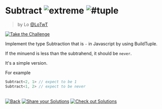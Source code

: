<!--info-header-start--><h1>Subtract <img src="https://img.shields.io/badge/-extreme-b11b8d" alt="extreme"/> <img src="https://img.shields.io/badge/-%23tuple-999" alt="#tuple"/></h1><blockquote><p>by Lo <a href="https://github.com/LoTwT" target="_blank">@LoTwT</a></p></blockquote><p><a href="https://tsch.js.org/7561/play" target="_blank"><img src="https://img.shields.io/badge/-Take%20the%20Challenge-3178c6?logo=typescript&logoColor=white" alt="Take the Challenge"/></a> </p><!--info-header-end-->

Implement the type Subtraction that is ` - ` in Javascript by using BuildTuple.

If the minuend is less than the subtrahend, it should be `never`.

It's a simple version.

For example

```ts
Subtract<2, 1> // expect to be 1
Subtract<1, 2> // expect to be never
```


<!--info-footer-start--><br><a href="../../README.md" target="_blank"><img src="https://img.shields.io/badge/-Back-grey" alt="Back"/></a> <a href="https://tsch.js.org/7561/answer" target="_blank"><img src="https://img.shields.io/badge/-Share%20your%20Solutions-teal" alt="Share your Solutions"/></a> <a href="https://tsch.js.org/7561/solutions" target="_blank"><img src="https://img.shields.io/badge/-Check%20out%20Solutions-de5a77?logo=awesome-lists&logoColor=white" alt="Check out Solutions"/></a> <!--info-footer-end-->